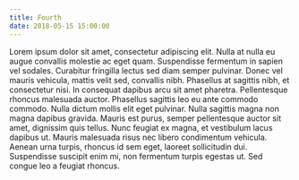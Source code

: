 ```yaml
---
title: Fourth
date: 2018-05-15 15:00:00
---
```


Lorem ipsum dolor sit amet, consectetur adipiscing elit. Nulla at nulla eu augue convallis molestie ac eget quam. Suspendisse fermentum in sapien vel sodales. Curabitur fringilla lectus sed diam semper pulvinar. Donec vel mauris vehicula, mattis velit sed, convallis nibh. Phasellus at sagittis nibh, et consectetur nisi. In consequat dapibus arcu sit amet pharetra. Pellentesque rhoncus malesuada auctor. Phasellus sagittis leo eu ante commodo commodo. Nulla dictum mollis elit eget pulvinar. Nulla sagittis magna non magna dapibus gravida. Mauris est purus, semper pellentesque auctor sit amet, dignissim quis tellus. Nunc feugiat ex magna, et vestibulum lacus dapibus ut. Mauris malesuada risus nec libero condimentum vehicula. Aenean urna turpis, rhoncus id sem eget, laoreet sollicitudin dui. Suspendisse suscipit enim mi, non fermentum turpis egestas ut. Sed congue leo a feugiat rhoncus. 
